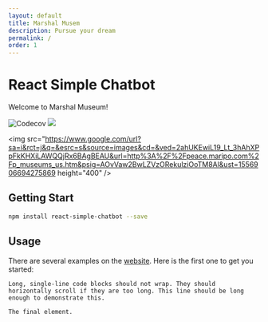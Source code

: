 ```yaml
---
layout: default
title: Marshal Musem
description: Pursue your dream
permalink: /
order: 1
---
```


# React Simple Chatbot

Welcome to Marshal Museum!

  <img src="https://s3.amazonaws.com/lexingtonvirginia.com/Museums/_attractionSmall/GCMarshall_GiftShop_3.jpg" alt="Codecov" />
</a> <a href="https://beerpay.io/LucasBassetti/react-simple-chatbot"><img src="https://beerpzay.io/LucasBassetti/react-simple-chatbot/badge.svg?style=flat" /></a>


<img src="https://www.google.com/url?sa=i&rct=j&q=&esrc=s&source=images&cd=&ved=2ahUKEwiL19_Lt_3hAhXPpFkKHXiLAWQQjRx6BAgBEAU&url=http%3A%2F%2Fpeace.maripo.com%2Fp_museums_us.htm&psig=AOvVaw2BwLZVzORekulziOoTM8Al&ust=1556906694275869 height="400" />

## Getting Start

```bash
npm install react-simple-chatbot --save
```

## Usage

There are several examples on the [website](http://lucasbassetti.com.br/react-simple-chatbot). Here is the first one to get you started:


```
Long, single-line code blocks should not wrap. They should horizontally scroll if they are too long. This line should be long enough to demonstrate this.
```

```
The final element.
```
